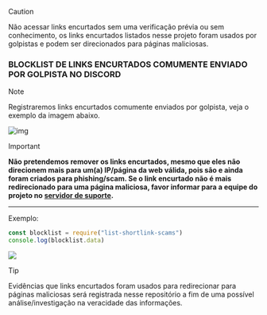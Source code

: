> [!CAUTION]
> Não acessar links encurtados sem uma verificação prévia ou sem conhecimento, os links encurtados listados nesse projeto foram usados por golpistas e podem ser direcionados para páginas maliciosas. 

### BLOCKLIST DE LINKS ENCURTADOS COMUMENTE ENVIADO POR GOLPISTA NO DISCORD

> [!NOTE]
> Registraremos links encurtados comumente enviados por golpista, veja o exemplo da imagem abaixo.

![img](https://i.imgur.com/6cEB0Tb.png)


> [!IMPORTANT] 
> **️Não pretendemos remover os links encurtados, mesmo que eles não direcionem mais para um(a) IP/página da web válida, pois são e ainda foram criados para phishing/scam. Se o link encurtado não é mais redirecionado para uma página maliciosa, favor informar para a equipe do projeto no [servidor de suporte](https://dsc.gg/t3guide).**
---
Exemplo:
```javascript
const blocklist = require("list-shortlink-scams")
console.log(blocklist.data)
```
<img src="https://img.shields.io/badge/-%20?style=flat-square&logo=npm&logoColor=white&label=list-shortlink-scams&labelColor=c40404&color=c40404&link=https%3A%2F%2Fgithub.com%2Fravenastar-js%2Fshortlinks-scams"/></a> 
> [!TIP]
> Evidências que links encurtados foram usados para redirecionar para páginas maliciosas será registrada nesse repositório a fim de uma possível análise/investigação na veracidade das informações.

